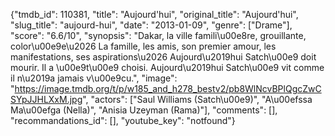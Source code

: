 {"tmdb_id": 110381, "title": "Aujourd'hui", "original_title": "Aujourd'hui", "slug_title": "aujourd-hui", "date": "2013-01-09", "genre": ["Drame"], "score": "6.6/10", "synopsis": "Dakar, la ville famili\u00e8re, grouillante, color\u00e9e\u2026 La famille, les amis, son premier amour, les manifestations, ses aspirations\u2026 Aujourd\u2019hui Satch\u00e9 doit mourir. Il a \u00e9t\u00e9 choisi. Aujourd\u2019hui Satch\u00e9 vit comme il n\u2019a jamais v\u00e9cu.", "image": "https://image.tmdb.org/t/p/w185_and_h278_bestv2/pb8WlNcvBPlQgcZwCSYpJJHLXxM.jpg", "actors": ["Saul Williams (Satch\u00e9)", "A\u00efssa Ma\u00efga (Nella)", "Anisia Uzeyman (Rama)"], "comments": [], "recommandations_id": [], "youtube_key": "notfound"}